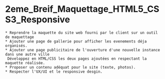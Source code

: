 # 2eme_Breif_Maquettage_HTML5_CSS3_Responsive
    * Reprendre la maquette du site web fourni par le client sur un outil de maquettage 
    * Ajouter une page de gallerie pour afficher les evenements déja organisés.
    * Ajouter une page publicitaire de l'ouverture d'une nouvelle instance dans une autre ville
     Développez en HTML/CSS les deux pages ajoutées en respectant la maquette réalisée.     
    * Proposer un contenu adéquat pour le site (texte, photos).     
    * Respecter l'UX/UI et le responsive desgin.
